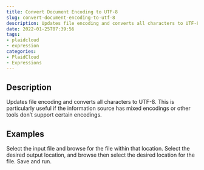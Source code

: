 ```yaml
---
title: Convert Document Encoding to UTF-8
slug: convert-document-encoding-to-utf-8
description: Updates file encoding and converts all characters to UTF-8
date: 2022-01-25T07:39:56
tags:
- plaidcloud
- expression
categories:
- PlaidCloud
- Expressions
---
```



## Description


Updates file encoding and converts all characters to UTF-8. This is particularly useful if the information source has mixed encodings or other tools don’t support certain encodings.







## Examples


Select the input file and browse for the file within that location. Select the desired output location, and browse then select the desired location for the file. Save and run. 





